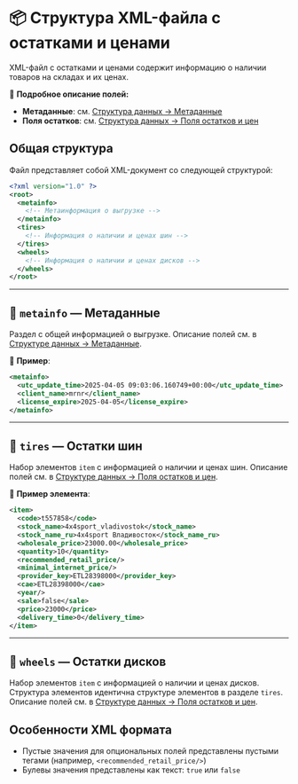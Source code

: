 # 📦 Структура XML-файла с остатками и ценами

XML-файл с остатками и ценами содержит информацию о наличии товаров на складах и их ценах.

📖 **Подробное описание полей:**
- **Метаданные**: см. [Структура данных → Метаданные](../data_structure.md#метаданные-metainfo)
- **Поля остатков**: см. [Структура данных → Поля остатков и цен](../data_structure.md#поля-остатков-и-цен)

## Общая структура

Файл представляет собой XML-документ со следующей структурой:

```xml
<?xml version="1.0" ?>
<root>
  <metainfo>
    <!-- Метаинформация о выгрузке -->
  </metainfo>
  <tires>
    <!-- Информация о наличии и ценах шин -->
  </tires>
  <wheels>
    <!-- Информация о наличии и ценах дисков -->
  </wheels>
</root>
```

---

## 🧠 `metainfo` — Метаданные

Раздел с общей информацией о выгрузке. Описание полей см. в [Структуре данных → Метаданные](../data_structure.md#метаданные-metainfo).

📌 **Пример**:

```xml
<metainfo>
  <utc_update_time>2025-04-05 09:03:06.160749+00:00</utc_update_time>
  <client_name>mrnr</client_name>
  <license_expire>2025-04-05</license_expire>
</metainfo>
```

---

## 🛞 `tires` — Остатки шин

Набор элементов `item` с информацией о наличии и ценах шин. Описание полей см. в [Структуре данных → Поля остатков и цен](../data_structure.md#поля-остатков-и-цен).

📌 **Пример элемента**:

```xml
<item>
  <code>t557858</code>
  <stock_name>4x4sport_vladivostok</stock_name>
  <stock_name_ru>4x4sport Владивосток</stock_name_ru>
  <wholesale_price>23000.00</wholesale_price>
  <quantity>10</quantity>
  <recommended_retail_price/>
  <minimal_internet_price/>
  <provider_key>ETL28398000</provider_key>
  <cae>ETL28398000</cae>
  <year/>
  <sale>false</sale>
  <price>23000</price>
  <delivery_time>0</delivery_time>
</item>
```

---

## 🔘 `wheels` — Остатки дисков

Набор элементов `item` с информацией о наличии и ценах дисков. Структура элементов идентична структуре элементов в разделе `tires`. Описание полей см. в [Структуре данных → Поля остатков и цен](../data_structure.md#поля-остатков-и-цен).

## Особенности XML формата

- Пустые значения для опциональных полей представлены пустыми тегами (например, `<recommended_retail_price/>`)
- Булевы значения представлены как текст: `true` или `false` 
